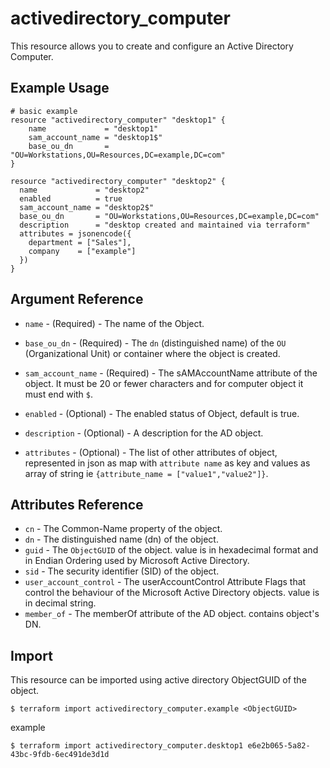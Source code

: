# activedirectory_computer

This resource allows you to create and configure an Active Directory Computer.

## Example Usage

```hcl
# basic example
resource "activedirectory_computer" "desktop1" {
    name             = "desktop1"
    sam_account_name = "desktop1$"	
    base_ou_dn       = "OU=Workstations,OU=Resources,DC=example,DC=com"
}

resource "activedirectory_computer" "desktop2" {
  name             = "desktop2"
  enabled          = true
  sam_account_name = "desktop2$"
  base_ou_dn       = "OU=Workstations,OU=Resources,DC=example,DC=com"
  description      = "desktop created and maintained via terraform"
  attributes = jsonencode({
    department = ["Sales"],
    company    = ["example"]
  })
}
```

## Argument Reference

* `name` - (Required) - The name of the Object.
* `base_ou_dn` - (Required) - The `dn` (distinguished name) of the `OU` (Organizational Unit) or container where the object is created.
* `sam_account_name` - (Required) - The sAMAccountName attribute of the object. It must be 20 or fewer characters and for computer object it must end with `$`.

* `enabled` - (Optional) - The enabled status of Object, default is true.
* `description` - (Optional) - A description for the AD object.
* `attributes` - (Optional) - The list of other attributes of object, represented in json as map with `attribute name` as key and values as array of string ie `{attribute_name = ["value1","value2"]}`.

##  Attributes Reference

* `cn` - The Common-Name property of the object.
* `dn` - The distinguished name (dn) of the object.
* `guid` - The `ObjectGUID` of the object. value is in hexadecimal format and in Endian Ordering used by Microsoft Active Directory.
* `sid` - The security identifier (SID) of the object.
* `user_account_control` - The userAccountControl Attribute Flags that control the behaviour of the Microsoft Active Directory objects. value is in decimal string.
* `member_of` - The memberOf attribute of the AD object. contains object's DN.

## Import

This resource can be imported using active directory ObjectGUID of the object.

`$ terraform import activedirectory_computer.example <ObjectGUID>`

example

`$ terraform import activedirectory_computer.desktop1 e6e2b065-5a82-43bc-9fdb-6ec491de3d1d`